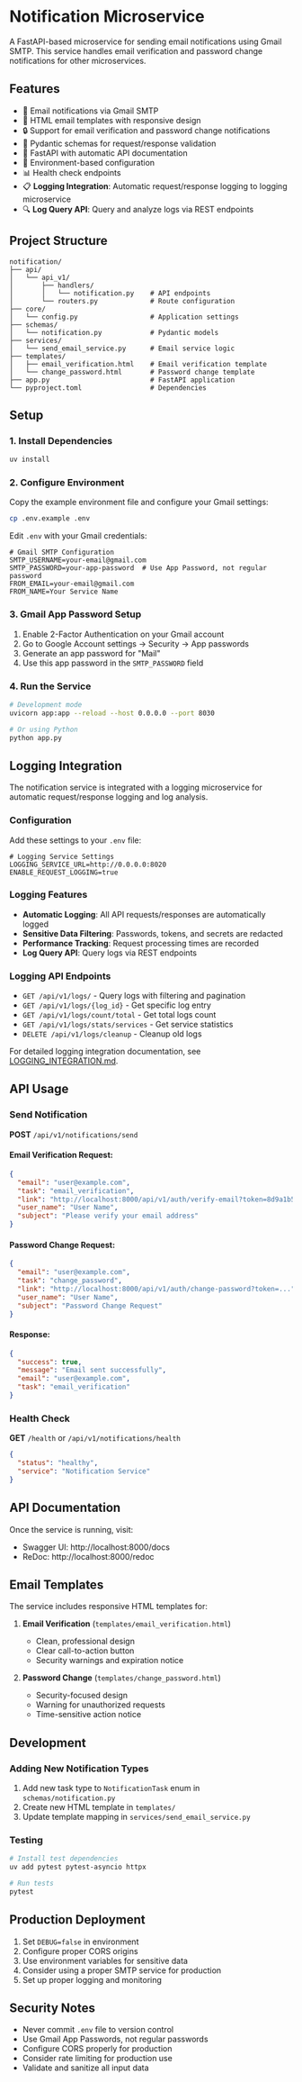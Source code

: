 # Notification Microservice

A FastAPI-based microservice for sending email notifications using Gmail SMTP. This service handles email verification and password change notifications for other microservices.

## Features

- 📧 Email notifications via Gmail SMTP
- 🎨 HTML email templates with responsive design
- 🔒 Support for email verification and password change notifications
- 📝 Pydantic schemas for request/response validation
- 🚀 FastAPI with automatic API documentation
- 🔧 Environment-based configuration
- 📊 Health check endpoints
- 📋 **Logging Integration**: Automatic request/response logging to logging microservice
- 🔍 **Log Query API**: Query and analyze logs via REST endpoints

## Project Structure

```
notification/
├── api/
│   └── api_v1/
│       ├── handlers/
│       │   └── notification.py    # API endpoints
│       └── routers.py             # Route configuration
├── core/
│   └── config.py                  # Application settings
├── schemas/
│   └── notification.py            # Pydantic models
├── services/
│   └── send_email_service.py      # Email service logic
├── templates/
│   ├── email_verification.html    # Email verification template
│   └── change_password.html       # Password change template
├── app.py                         # FastAPI application
└── pyproject.toml                 # Dependencies
```

## Setup

### 1. Install Dependencies

```bash
uv install
```

### 2. Configure Environment

Copy the example environment file and configure your Gmail settings:

```bash
cp .env.example .env
```

Edit `.env` with your Gmail credentials:

```env
# Gmail SMTP Configuration
SMTP_USERNAME=your-email@gmail.com
SMTP_PASSWORD=your-app-password  # Use App Password, not regular password
FROM_EMAIL=your-email@gmail.com
FROM_NAME=Your Service Name
```

### 3. Gmail App Password Setup

1. Enable 2-Factor Authentication on your Gmail account
2. Go to Google Account settings → Security → App passwords
3. Generate an app password for "Mail"
4. Use this app password in the `SMTP_PASSWORD` field

### 4. Run the Service

```bash
# Development mode
uvicorn app:app --reload --host 0.0.0.0 --port 8030

# Or using Python
python app.py
```

## Logging Integration

The notification service is integrated with a logging microservice for automatic request/response logging and log analysis.

### Configuration

Add these settings to your `.env` file:

```env
# Logging Service Settings
LOGGING_SERVICE_URL=http://0.0.0.0:8020
ENABLE_REQUEST_LOGGING=true
```

### Logging Features

- **Automatic Logging**: All API requests/responses are automatically logged
- **Sensitive Data Filtering**: Passwords, tokens, and secrets are redacted
- **Performance Tracking**: Request processing times are recorded
- **Log Query API**: Query logs via REST endpoints

### Logging API Endpoints

- `GET /api/v1/logs/` - Query logs with filtering and pagination
- `GET /api/v1/logs/{log_id}` - Get specific log entry
- `GET /api/v1/logs/count/total` - Get total logs count
- `GET /api/v1/logs/stats/services` - Get service statistics
- `DELETE /api/v1/logs/cleanup` - Cleanup old logs

For detailed logging integration documentation, see [LOGGING_INTEGRATION.md](LOGGING_INTEGRATION.md).

## API Usage

### Send Notification

**POST** `/api/v1/notifications/send`

#### Email Verification Request:
```json
{
  "email": "user@example.com",
  "task": "email_verification",
  "link": "http://localhost:8000/api/v1/auth/verify-email?token=8d9a1b50-e4f1-47b2-bd3b-37245db5c9db",
  "user_name": "User Name",
  "subject": "Please verify your email address"
}
```

#### Password Change Request:
```json
{
  "email": "user@example.com",
  "task": "change_password",
  "link": "http://localhost:8000/api/v1/auth/change-password?token=...",
  "user_name": "User Name",
  "subject": "Password Change Request"
}
```

#### Response:
```json
{
  "success": true,
  "message": "Email sent successfully",
  "email": "user@example.com",
  "task": "email_verification"
}
```

### Health Check

**GET** `/health` or `/api/v1/notifications/health`

```json
{
  "status": "healthy",
  "service": "Notification Service"
}
```

## API Documentation

Once the service is running, visit:
- Swagger UI: http://localhost:8000/docs
- ReDoc: http://localhost:8000/redoc

## Email Templates

The service includes responsive HTML templates for:

1. **Email Verification** (`templates/email_verification.html`)
   - Clean, professional design
   - Clear call-to-action button
   - Security warnings and expiration notice

2. **Password Change** (`templates/change_password.html`)
   - Security-focused design
   - Warning for unauthorized requests
   - Time-sensitive action notice

## Development

### Adding New Notification Types

1. Add new task type to `NotificationTask` enum in `schemas/notification.py`
2. Create new HTML template in `templates/`
3. Update template mapping in `services/send_email_service.py`

### Testing

```bash
# Install test dependencies
uv add pytest pytest-asyncio httpx

# Run tests
pytest
```

## Production Deployment

1. Set `DEBUG=false` in environment
2. Configure proper CORS origins
3. Use environment variables for sensitive data
4. Consider using a proper SMTP service for production
5. Set up proper logging and monitoring

## Security Notes

- Never commit `.env` file to version control
- Use Gmail App Passwords, not regular passwords
- Configure CORS properly for production
- Consider rate limiting for production use
- Validate and sanitize all input data